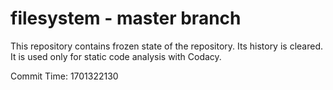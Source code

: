 # filesystem - master branch

This repository contains frozen state of the repository.
Its history is cleared. It is used only for static code
analysis with Codacy.

Commit Time: 1701322130